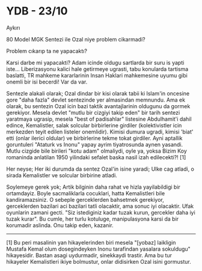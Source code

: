 # YDB - 23/10

Aykırı

80 Model MGK Sentezi ile Ozal niye problem cikarmadi?

Problem cıkarıp ta ne yapacaktı?

Karsi darbe mi yapacakti? Adam icinde oldugu sartlarda bir suru is yapti iste... Liberizasyonu kalici hale getirmeye ugrasti, tabu konularda tartisma baslatti, TR mahkeme kararlarinin Insan Haklari mahkemesine uyumu gibi onemli bir isi becerdi! Var da var.

Sentezle alakali olarak; Ozal dindar bir kisi olarak tabii ki Islam'in oncesine gore "daha fazla" devlet sentezinde yer almasindan memnundu. Ama ek olarak, bu sentezin Ozal icin bazi taktik avantajlarinin oldugunu da gormek gerekiyor. Mesela devlet "mutlu bir cizgiyi takip eden" bir tarih sentezi yaratmaya ugrasip, mesela "best of padisahlar" listesine Abdulhamit'i dahil edince, Kemalistler, salak solcular birbirlerine girdiler (kolektivistler icin merkezden teyit edilen listeler onemlidir). Kimisi dumura ugradi, kimisi 'biat' etti (onlar ilerici oldular) ve birbirlerine tekme tokat girdiler. Ayni aptallik goruntuleri "Ataturk vs Inonu" yapay ayrim tiyatrosunda aynen yasandi. Mutlu cizgide bile birileri "kotu adam" olmaliydi, oyle ya, yoksa Bizim Koy romaninda anlatilan 1950 yilindaki sefalet baska nasil izah edilecekti?! [1]

Her neyse; Her iki durumda da sentez Ozal'in isine yaradi; Ulke cag atladi, o sirada Kemalistler ve solcular birbirine atladi.

Soylemeye gerek yok; Artik bilginin daha rahat ve hizla yayilabildigi bir ortamdayiz. Boyle sacmaliklarla cocuklari, hatta Kemalistleri bile kandiramazsiniz. O sebeple gerceklerden bahsetmek gerekiyor, gerceklerden bazilari aci bazilari tatli olacaktir, ama sonuc iyi olacaktir. Ufak oyunlarin zamani gecti. "Siz istediginiz kadar tuzak kurun, gercekler daha iyi tuzak kurar". Bu cumle, her turlu kotuluge, manipulasyona karsi da bir korumadir aslinda. Onu takip eden, kazanir.

---

[1] Bu peri masalinin yan hikayelerinden biri mesela "[yobaz] laikligin Mustafa Kemal olum dosegindeyken Inonu tarafindan yasalara sokuldugu" hikayesidir. Bastan asagi uydurmadir, sinekkaydi trastir. Ama bu tur hikayeler Kemalistleri ikiye bolmustur, onlar didisirken Ozal isini gormustur.
